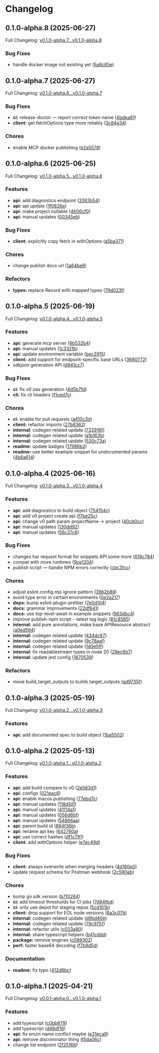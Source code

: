 # Changelog

## 0.1.0-alpha.8 (2025-06-27)

Full Changelog: [v0.1.0-alpha.7...v0.1.0-alpha.8](https://github.com/stainless-api/stainless-api-typescript/compare/v0.1.0-alpha.7...v0.1.0-alpha.8)

### Bug Fixes

* handle docker image not existing yet ([5a8c85e](https://github.com/stainless-api/stainless-api-typescript/commit/5a8c85e5da937dbf9d22fb3b5dddc2076699aeb2))

## 0.1.0-alpha.7 (2025-06-27)

Full Changelog: [v0.1.0-alpha.6...v0.1.0-alpha.7](https://github.com/stainless-api/stainless-api-typescript/compare/v0.1.0-alpha.6...v0.1.0-alpha.7)

### Bug Fixes

* **ci:** release-doctor — report correct token name ([4bdea81](https://github.com/stainless-api/stainless-api-typescript/commit/4bdea818f51c152264231c4a3af07a6e5f16bfdd))
* **client:** get fetchOptions type more reliably ([3c84e34](https://github.com/stainless-api/stainless-api-typescript/commit/3c84e34d3e1a00c1c8a156ef5ac9c73aa4b6376e))


### Chores

* enable MCP docker publishing ([e2a5578](https://github.com/stainless-api/stainless-api-typescript/commit/e2a5578d75cf1c2d98d90675cccb6b47e4f5317a))

## 0.1.0-alpha.6 (2025-06-25)

Full Changelog: [v0.1.0-alpha.5...v0.1.0-alpha.6](https://github.com/stainless-api/stainless-api-typescript/compare/v0.1.0-alpha.5...v0.1.0-alpha.6)

### Features

* **api:** add diagnostics endpoint ([3363b54](https://github.com/stainless-api/stainless-api-typescript/commit/3363b5472c55301fc2ddf46cf781bcfa06b5a1b3))
* **api:** api update ([1f0826e](https://github.com/stainless-api/stainless-api-typescript/commit/1f0826e57fcea2c20ce9fc408b5b479bd21e5ff8))
* **api:** make project nullable ([4606cf0](https://github.com/stainless-api/stainless-api-typescript/commit/4606cf04e7865acf5cd2ea4588206b06c63ec55f))
* **api:** manual updates ([00345eb](https://github.com/stainless-api/stainless-api-typescript/commit/00345ebe7f05b3473ba4cd38e33b582870b65de5))


### Bug Fixes

* **client:** explicitly copy fetch in withOptions ([a5ba371](https://github.com/stainless-api/stainless-api-typescript/commit/a5ba37150d2b318efa3f4c0859fc10d9673d440a))


### Chores

* change publish docs url ([1a84be8](https://github.com/stainless-api/stainless-api-typescript/commit/1a84be8296f278d1566aa2e677cf2c795bcc1ced))


### Refactors

* **types:** replace Record with mapped types ([79d023f](https://github.com/stainless-api/stainless-api-typescript/commit/79d023feaf318a60a5fc880043a85ec731ae9f83))

## 0.1.0-alpha.5 (2025-06-19)

Full Changelog: [v0.1.0-alpha.4...v0.1.0-alpha.5](https://github.com/stainless-api/stainless-api-typescript/compare/v0.1.0-alpha.4...v0.1.0-alpha.5)

### Features

* **api:** generate mcp server ([6b532b4](https://github.com/stainless-api/stainless-api-typescript/commit/6b532b4594963fcbeaf912ecb25dd50d8ead24b3))
* **api:** manual updates ([1c332fb](https://github.com/stainless-api/stainless-api-typescript/commit/1c332fb9e2858a2cded00c620ebedba036392876))
* **api:** update environment variable ([bec2915](https://github.com/stainless-api/stainless-api-typescript/commit/bec291514b8b286f36435e454a5ba7e75a386d8e))
* **client:** add support for endpoint-specific base URLs ([3680772](https://github.com/stainless-api/stainless-api-typescript/commit/3680772bd86cbf0e07c500d1c5fa9f87b5f54a2e))
* sdkjson generation API ([d941cc7](https://github.com/stainless-api/stainless-api-typescript/commit/d941cc7c8351e7a0fe3efd942673a4ff791153c7))


### Bug Fixes

* **ci:** fix v0 oas generation ([4d5b7fd](https://github.com/stainless-api/stainless-api-typescript/commit/4d5b7fdeda500c8199e91ed7e565a153aa98f1ad))
* **cli:** fix cli headers ([f1ced7c](https://github.com/stainless-api/stainless-api-typescript/commit/f1ced7cb8811c245ccb960418814dad79ebe7c8e))


### Chores

* **ci:** enable for pull requests ([a410c3d](https://github.com/stainless-api/stainless-api-typescript/commit/a410c3d0594fe89e2fdb47b0535bb85e29c4d927))
* **client:** refactor imports ([27b8362](https://github.com/stainless-api/stainless-api-typescript/commit/27b8362a331a880f4b3e001d8cf02d97fc82405a))
* **internal:** codegen related update ([722916f](https://github.com/stainless-api/stainless-api-typescript/commit/722916f36df94c403ccfa1c65cbfec28623cab3d))
* **internal:** codegen related update ([a1b163b](https://github.com/stainless-api/stainless-api-typescript/commit/a1b163b42c493e334ea6d5f0d5541d14d5006d99))
* **internal:** codegen related update ([530c73a](https://github.com/stainless-api/stainless-api-typescript/commit/530c73a63a5632f1dc8a5a196739a4fbb65e2f13))
* **readme:** update badges ([17986b2](https://github.com/stainless-api/stainless-api-typescript/commit/17986b20e4bda5ef69b6d8d7184c1a7603cd9a74))
* **readme:** use better example snippet for undocumented params ([4b6a614](https://github.com/stainless-api/stainless-api-typescript/commit/4b6a614b86934815a4aa9e33b254739e45926314))

## 0.1.0-alpha.4 (2025-06-16)

Full Changelog: [v0.1.0-alpha.3...v0.1.0-alpha.4](https://github.com/stainless-api/stainless-api-typescript/compare/v0.1.0-alpha.3...v0.1.0-alpha.4)

### Features

* **api:** add diagnostics to build object ([754154c](https://github.com/stainless-api/stainless-api-typescript/commit/754154c87ae5a1a792fa30dabdad78203d8ccfde))
* **api:** add v0 project create api ([f7be25c](https://github.com/stainless-api/stainless-api-typescript/commit/f7be25cf7cc90a662296b31cecd3ba48dc93a7d7))
* **api:** change v0 path param projectName -&gt; project ([40cb0cc](https://github.com/stainless-api/stainless-api-typescript/commit/40cb0cc18df86f0a17b5a57a9e84c8bb3e0e8e5a))
* **api:** manual updates ([130dd92](https://github.com/stainless-api/stainless-api-typescript/commit/130dd92c7fe4444059daf5ea17a2611abe75997e))
* **api:** manual updates ([56c37c6](https://github.com/stainless-api/stainless-api-typescript/commit/56c37c6452fae494d814550eb29318d76a4b04d1))


### Bug Fixes

* changes har request format for snippets API some more ([619c784](https://github.com/stainless-api/stainless-api-typescript/commit/619c78412f187ab66b699ad7a7718117c9561dd0))
* compat with more runtimes ([9ce1204](https://github.com/stainless-api/stainless-api-typescript/commit/9ce1204a42b43ed81684ce0af602907d6b19f71f))
* publish script — handle NPM errors correctly ([cbc3fcc](https://github.com/stainless-api/stainless-api-typescript/commit/cbc3fcc2d669ed33212ece031289342ac547e4ff))


### Chores

* adjust eslint.config.mjs ignore pattern ([39b2b88](https://github.com/stainless-api/stainless-api-typescript/commit/39b2b88709ce1110380d26aac89ff0a5d44eecc4))
* avoid type error in certain environments ([0e2a217](https://github.com/stainless-api/stainless-api-typescript/commit/0e2a2175e83b686df6e108777cb72a74adcb3959))
* **deps:** bump eslint-plugin-prettier ([7e0d104](https://github.com/stainless-api/stainless-api-typescript/commit/7e0d10495fcc59a4e341985846d5a70d817eb9a0))
* **docs:** grammar improvements ([22df641](https://github.com/stainless-api/stainless-api-typescript/commit/22df641caf538870dae2ad5763492a936e355de3))
* **docs:** use top-level-await in example snippets ([563dbc4](https://github.com/stainless-api/stainless-api-typescript/commit/563dbc495a320b64620a41f394e7d982cc486a98))
* improve publish-npm script --latest tag logic ([81c8585](https://github.com/stainless-api/stainless-api-typescript/commit/81c8585dd62ec5d85dfebf5b1b7ee631107512c2))
* **internal:** add pure annotations, make base APIResource abstract ([a0ed564](https://github.com/stainless-api/stainless-api-typescript/commit/a0ed564beee9f24c10a90eae200cb9df18957c2d))
* **internal:** codegen related update ([434dc67](https://github.com/stainless-api/stainless-api-typescript/commit/434dc67c5acbd6852218902314b644b0a7974c24))
* **internal:** codegen related update ([9c78aaf](https://github.com/stainless-api/stainless-api-typescript/commit/9c78aaf1bd5d24e869670608af35c882f0628b2a))
* **internal:** codegen related update ([1d0e5ff](https://github.com/stainless-api/stainless-api-typescript/commit/1d0e5ff513aebb3d8df7a16c2645a11399122157))
* **internal:** fix readablestream types in node 20 ([29ec6b7](https://github.com/stainless-api/stainless-api-typescript/commit/29ec6b7a76282680c8ba3c4974b5931d780834cf))
* **internal:** update jest config ([1870539](https://github.com/stainless-api/stainless-api-typescript/commit/1870539fbe04bda0311d932b9136569d0708cad7))


### Refactors

* move build_target_outputs to builds.target_outputs ([ad9735f](https://github.com/stainless-api/stainless-api-typescript/commit/ad9735f453e17f1a518c159eea09c49a5171bbab))

## 0.1.0-alpha.3 (2025-05-19)

Full Changelog: [v0.1.0-alpha.2...v0.1.0-alpha.3](https://github.com/stainless-api/stainless-api-typescript/compare/v0.1.0-alpha.2...v0.1.0-alpha.3)

### Features

* **api:** add documented spec to build object ([1ba5502](https://github.com/stainless-api/stainless-api-typescript/commit/1ba5502e4aa1d7d73593ad456140c64956aceb5d))

## 0.1.0-alpha.2 (2025-05-13)

Full Changelog: [v0.1.0-alpha.1...v0.1.0-alpha.2](https://github.com/stainless-api/stainless-api-typescript/compare/v0.1.0-alpha.1...v0.1.0-alpha.2)

### Features

* **api:** add build compare to v0 ([2e583d1](https://github.com/stainless-api/stainless-api-typescript/commit/2e583d15ebcd52bfe43196fe58dac79f45761e08))
* **api:** configs ([021eac6](https://github.com/stainless-api/stainless-api-typescript/commit/021eac6182c5f01bf9dd2c31f5277fa6cd159a1b))
* **api:** enable macos publishing ([77ebd7c](https://github.com/stainless-api/stainless-api-typescript/commit/77ebd7c56b71f35e78921d3376b8daf568e39c50))
* **api:** manual updates ([118d1d1](https://github.com/stainless-api/stainless-api-typescript/commit/118d1d15878c6737307d4796535a74a8a5fab39a))
* **api:** manual updates ([41114a1](https://github.com/stainless-api/stainless-api-typescript/commit/41114a19b3bd85fc0cc5ba7a5655275f5ac97b99))
* **api:** manual updates ([056d6bf](https://github.com/stainless-api/stainless-api-typescript/commit/056d6bf0862e908fddabea49cee3ec4e35985060))
* **api:** manual updates ([54866aa](https://github.com/stainless-api/stainless-api-typescript/commit/54866aa84f9bf8e27acfc948b94175975af61551))
* **api:** parent build id ([894f36b](https://github.com/stainless-api/stainless-api-typescript/commit/894f36b21905f492a5354b0a1d87f3f30346fae4))
* **api:** rename api key ([642780a](https://github.com/stainless-api/stainless-api-typescript/commit/642780a0c31945be6b2186abf07bb24f6d2013c2))
* **api:** use correct hashes ([df1c791](https://github.com/stainless-api/stainless-api-typescript/commit/df1c791cc9fece7a26b60ea5f17a0b4a5772b289))
* **client:** add withOptions helper ([e7ec49d](https://github.com/stainless-api/stainless-api-typescript/commit/e7ec49d3c6f8fe87ad5d11c77da697e50fa9e9fb))


### Bug Fixes

* **client:** always overwrite when merging headers ([4d180e0](https://github.com/stainless-api/stainless-api-typescript/commit/4d180e0da23b27c22f8e8632a5f842448ac0cdc5))
* update request schema for Postman webhook ([2c590eb](https://github.com/stainless-api/stainless-api-typescript/commit/2c590eb86e83dcc54d30b3104a2e7de9299c35b6))


### Chores

* bump go sdk version ([b7f0264](https://github.com/stainless-api/stainless-api-typescript/commit/b7f02648ab3791d3a566a1d790b17d40dae10e9a))
* **ci:** add timeout thresholds for CI jobs ([7d94fbd](https://github.com/stainless-api/stainless-api-typescript/commit/7d94fbd1d7173a27d554ff6e4d033e8c76a45e35))
* **ci:** only use depot for staging repos ([5cd101b](https://github.com/stainless-api/stainless-api-typescript/commit/5cd101b5e1e8088d589f377a637f5a9dd2d6ac34))
* **client:** drop support for EOL node versions ([8a3c07b](https://github.com/stainless-api/stainless-api-typescript/commit/8a3c07bbf7a0e87abaf0ebf453b2ff33181bf197))
* **internal:** codegen related update ([d9bd40e](https://github.com/stainless-api/stainless-api-typescript/commit/d9bd40e22f070cbda2d5dad163c50dd1a3ecc369))
* **internal:** codegen related update ([79c9751](https://github.com/stainless-api/stainless-api-typescript/commit/79c9751e084e40662779c187eedc8720d2ddd291))
* **internal:** refactor utils ([c033a80](https://github.com/stainless-api/stainless-api-typescript/commit/c033a8026d5757a33ae4e4540e1aac51c861ed37))
* **internal:** share typescript helpers ([b41cddd](https://github.com/stainless-api/stainless-api-typescript/commit/b41cddd3715e545ad5917ac1328a81fd3ddbe5b1))
* **package:** remove engines ([c089302](https://github.com/stainless-api/stainless-api-typescript/commit/c08930299ad02892bd6a3714c76ac4969cbb78db))
* **perf:** faster base64 decoding ([f7b9d5d](https://github.com/stainless-api/stainless-api-typescript/commit/f7b9d5d50fff5205d247d3c5987ad000f08f4f6e))


### Documentation

* **readme:** fix typo ([412d6bc](https://github.com/stainless-api/stainless-api-typescript/commit/412d6bc1f9f1816ed3cffd6412572245ce9cc6f2))

## 0.1.0-alpha.1 (2025-04-21)

Full Changelog: [v0.0.1-alpha.0...v0.1.0-alpha.1](https://github.com/stainless-api/stainless-api-typescript/compare/v0.0.1-alpha.0...v0.1.0-alpha.1)

### Features

* add typescript ([c0bb679](https://github.com/stainless-api/stainless-api-typescript/commit/c0bb6791b7f2fca7c20d97ac00e879184a9b22e2))
* add typescript ([d46df16](https://github.com/stainless-api/stainless-api-typescript/commit/d46df1603e09620ee06db15ee6dc05abd3d9193a))
* **api:** fix enum name conflict maybe ([e31eca9](https://github.com/stainless-api/stainless-api-typescript/commit/e31eca9fb75f5ffbe28adc0939233cde18ee3d13))
* **api:** remove discriminator thing ([f5da06c](https://github.com/stainless-api/stainless-api-typescript/commit/f5da06c1934137696b29fe5a708efb4fbffb2985))
* change list endpoint ([2f25166](https://github.com/stainless-api/stainless-api-typescript/commit/2f2516691557541a6bea1cc73a71945054325ebf))

